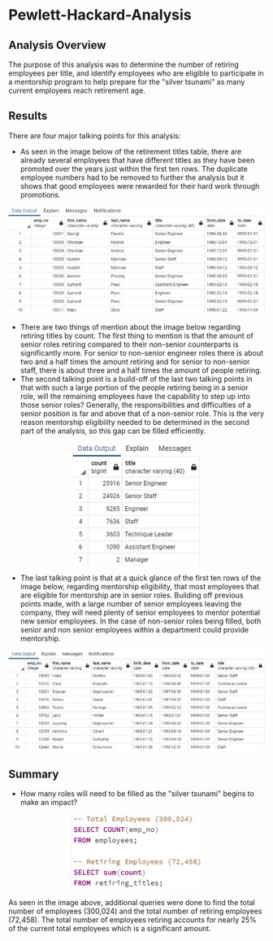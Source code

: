 # Pewlett-Hackard-Analysis
## Analysis Overview
The purpose of this analysis was to determine the number of retiring employees per title, and identify employees who are eligible to participate in a mentorship program to help prepare for the "silver tsunami" as many current employees reach retirement age. 
## Results
There are four major talking points for this analysis:

- As seen in the image below of the retirement titles table, there are already several employees that have different titles as they have been promoted over the years just within the first ten rows. The duplicate employee numbers had to be removed to further the analysis but it shows that good employees were rewarded for their hard work through promotions.

![alt text](https://github.com/Bropell/Pewlett-Hackard-Analysis/blob/main/Resources/retirement_titles.png)

- There are two things of mention about the image below regarding retiring titles by count. The first thing to mention is that the amount of senior roles retiring compared to their non-senior counterparts is significantly more. For senior to non-senior engineer roles there is about two and a half times the amount retiring and for senior to non-senior staff, there is about three and a half times the amount of people retiring. 
- The second talking point is a build-off of the last two talking points in that with such a large portion of the people retiring being in a senior role, will the remaining employees have the capability to step up into those senior roles? Generally, the responsibilities and difficulties of a senior position is far and above that of a non-senior role. This is the very reason mentorship eligibility needed to be determined in the second part of the analysis, so this gap can be filled efficiently.

<p align="center">
    <img src="https://github.com/Bropell/Pewlett-Hackard-Analysis/blob/main/Resources/retiring_titles.png">
</p>

- The last talking point is that at a quick glance of the first ten rows of the image below, regarding mentorship eligibility, that most employees that are eligible for mentorship are in senior roles. Building off previous points made, with a large number of senior employees leaving the company, they will need plenty of senior employees to mentor potential new senior employees. In the case of non-senior roles being filled, both senior and non senior employees within a department could provide mentorship. 

![alt text](https://github.com/Bropell/Pewlett-Hackard-Analysis/blob/main/Resources/mentorship_eligibility.png)

## Summary
- How many roles will need to be filled as the "silver tsunami" begins to make an impact?

<p align="center">
    <img src="https://github.com/Bropell/Pewlett-Hackard-Analysis/blob/main/Resources/total_employees_vs_retiring_employees_query.png">
</p>

As seen in the image above, additional queries were done to find the total number of employees (300,024) and the total number of retiring employees (72,458). The total number of employees retiring accounts for nearly 25% of the current total employees which is a significant amount. 